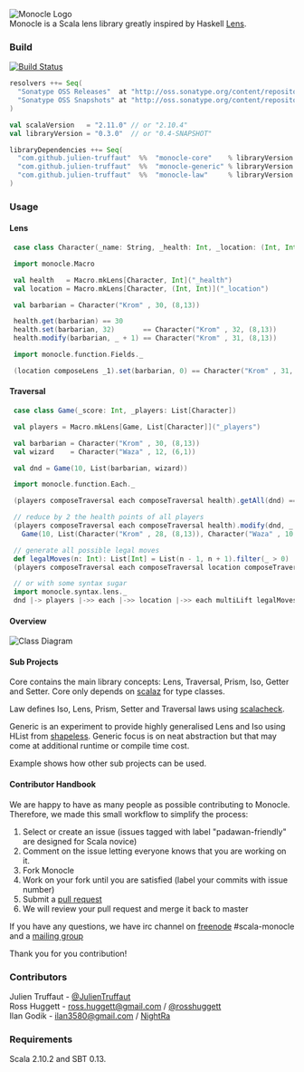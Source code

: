 ![Monocle Logo](https://raw.github.com/julien-truffaut/Monocle/master/image/logo.png)<br>
Monocle is a Scala lens library greatly inspired by Haskell [Lens](https://github.com/ekmett/lens).
### Build
[![Build Status](https://api.travis-ci.org/julien-truffaut/Monocle.png?branch=master)](https://travis-ci.org/julien-truffaut/Monocle)

```scala
resolvers ++= Seq(
  "Sonatype OSS Releases"  at "http://oss.sonatype.org/content/repositories/releases/",
  "Sonatype OSS Snapshots" at "http://oss.sonatype.org/content/repositories/snapshots/"
)

val scalaVersion   = "2.11.0" // or "2.10.4"
val libraryVersion = "0.3.0"  // or "0.4-SNAPSHOT"

libraryDependencies ++= Seq(
  "com.github.julien-truffaut"  %%  "monocle-core"    % libraryVersion
  "com.github.julien-truffaut"  %%  "monocle-generic" % libraryVersion
  "com.github.julien-truffaut"  %%  "monocle-law"     % libraryVersion % test
)
```
### Usage
#### Lens
 ```scala
  case class Character(_name: String, _health: Int, _location: (Int, Int))

  import monocle.Macro

  val health   = Macro.mkLens[Character, Int]("_health")
  val location = Macro.mkLens[Character, (Int, Int)]("_location")

  val barbarian = Character("Krom" , 30, (8,13))

  health.get(barbarian) == 30
  health.set(barbarian, 32)       == Character("Krom" , 32, (8,13))
  health.modify(barbarian, _ + 1) == Character("Krom" , 31, (8,13))

  import monocle.function.Fields._

  (location composeLens _1).set(barbarian, 0) == Character("Krom" , 31, (0,13))
```
#### Traversal
 ```scala
  case class Game(_score: Int, _players: List[Character])

  val players = Macro.mkLens[Game, List[Character]]("_players")

  val barbarian = Character("Krom" , 30, (8,13))
  val wizard    = Character("Waza" , 12, (6,1))

  val dnd = Game(10, List(barbarian, wizard))

  import monocle.function.Each._

  (players composeTraversal each composeTraversal health).getAll(dnd) == List(30, 12)

  // reduce by 2 the health points of all players
  (players composeTraversal each composeTraversal health).modify(dnd, _ - 2) ==
    Game(10, List(Character("Krom" , 28, (8,13)), Character("Waza" , 10, (6,10))))

  // generate all possible legal moves
  def legalMoves(n: Int): List[Int] = List(n - 1, n + 1).filter(_ > 0)
  (players composeTraversal each composeTraversal location composeTraversal each).multiLift(dnd, legalMoves)

  // or with some syntax sugar
  import monocle.syntax.lens._
  dnd |-> players |->> each |->> location |->> each multiLift legalMoves
```
#### Overview
![Class Diagram](https://raw.github.com/julien-truffaut/Monocle/master/image/class-diagram.png)<br>
#### Sub Projects
Core contains the main library concepts: Lens, Traversal, Prism, Iso, Getter and Setter.
Core only depends on [scalaz](https://github.com/scalaz/scalaz) for type classes.

Law defines Iso, Lens, Prism, Setter and Traversal laws using [scalacheck](http://www.scalacheck.org/).

Generic is an experiment to provide highly generalised Lens and Iso using HList from [shapeless](https://github.com/milessabin/shapeless).
Generic focus is on neat abstraction but that may come at additional runtime or compile time cost.

Example shows how other sub projects can be used.
#### Contributor Handbook
We are happy to have as many people as possible contributing to Monocle.
Therefore, we made this small workflow to simplify the process:

1.   Select or create an issue (issues tagged with label "padawan-friendly" are designed for Scala novice)
2.   Comment on the issue letting everyone knows that you are working on it.
3.   Fork Monocle
4.   Work on your fork until you are satisfied (label your commits with issue number)
5.   Submit a [pull request](https://help.github.com/articles/using-pull-requests)
6.   We will review your pull request and merge it back to master

If you have any questions, we have irc channel on [freenode](http://webchat.freenode.net/) #scala-monocle and a [mailing group](https://groups.google.com/forum/#!forum/scala-monocle)

Thank you for you contribution!
### Contributors
Julien Truffaut - [@JulienTruffaut](https://twitter.com/JulienTruffaut "@JulienTruffaut") </a><br>
Ross Huggett - ross.huggett@gmail.com / [@rosshuggett](http://twitter.com/rosshuggett "@rosshuggett") </a><br>
Ilan Godik - ilan3580@gmail.com / [NightRa](https://github.com/NightRa "NightRa") </a><br>
### Requirements
Scala 2.10.2 and SBT 0.13.<br>
